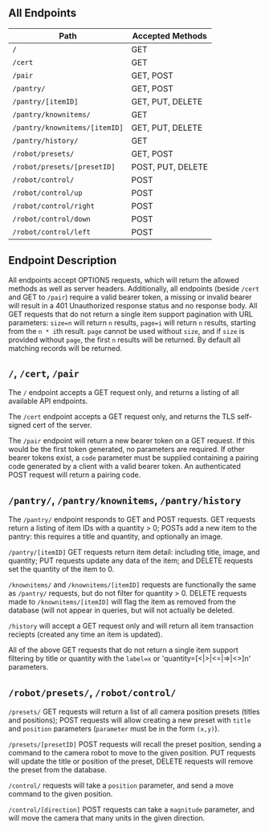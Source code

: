 All Endpoints
-------------

| Path                          | Accepted Methods  |
| ----------------------------- | ----------------- |
| `/`                           | GET               |
| `/cert`                       | GET               |
| `/pair`                       | GET, POST         |
| `/pantry/`                    | GET, POST         |
| `/pantry/[itemID]`            | GET, PUT, DELETE  |
| `/pantry/knownitems/`         | GET               |
| `/pantry/knownitems/[itemID]` | GET, PUT, DELETE  |
| `/pantry/history/`            | GET               |
| `/robot/presets/`             | GET, POST         |
| `/robot/presets/[presetID]`   | POST, PUT, DELETE |
| `/robot/control/`             | POST              |
| `/robot/control/up`           | POST              |
| `/robot/control/right`        | POST              |
| `/robot/control/down`         | POST              |
| `/robot/control/left`         | POST              |

Endpoint Description
--------------------

All endpoints accept OPTIONS requests, which will return the allowed methods as well as server headers.
Additionally, all endpoints (beside `/cert` and GET to `/pair`) require a valid bearer token, a missing or invalid bearer will result in a 401 Unauthorized response status and no response body.
All GET requests that do not return a single item support pagination with URL parameters: `size=n` will return `n` results, `page=i` will return `n` results, starting from the `n * i`th result. `page` cannot be used without `size`, and if `size` is provided without `page`, the first `n` results will be returned. By default all matching records will be returned. 

## `/`, `/cert`, `/pair`
The `/` endpoint accepts a GET request only, and returns a listing of all available API endpoints.

The `/cert` endpoint accepts a GET request only, and returns the TLS self-signed cert of the server.

The `/pair` endpoint will return a new bearer token on a GET request. If this would be the first token generated, no parameters are required. If other bearer tokens exist, a `code` parameter must be supplied containing a pairing code generated by a client with a valid bearer token. An authenticated POST request will return a pairing code. 

## `/pantry/`, `/pantry/knownitems`, `/pantry/history`
The `/pantry/` endpoint responds to GET and POST requests. GET requests return a listing of item IDs with a quantity > 0; POSTs add a new item to the pantry: this requires a title and quantity, and optionally an image.

`/pantry/[itemID]` GET requests return item detail: including title, image, and quantity; PUT requests update any data of the item; and DELETE requests set the quantity of the item to 0.

`/knownitems/` and `/knownitems/[itemID]` requests are functionally the same as `/pantry/` requests, but do not filter for quantity > 0. DELETE requests made to `/knownitems/[itemID]` will flag the item as removed from the database (will not appear in queries, but will not actually be deleted.

`/history` will accept a GET request only and will return all item transaction reciepts (created any time an item is updated).

All of the above GET requests that do not return a single item support filtering by title or quantity with the `label=x` or 'quantity=[<|>|<=|=>|<>]n' parameters.

## `/robot/presets/`, `/robot/control/`
`/presets/` GET requests will return a list of all camera position presets (titles and positions); POST requests will allow creating a new preset with `title` and `position` parameters (`parameter` must be in the form `(x,y)`).

`/presets/[presetID]` POST requests will recall the preset position, sending a command to the camera robot to move to the given position. PUT requests will update the title or position of the preset, DELETE requests will remove the preset from the database.

`/control/` requests will take a `position` parameter, and send a move command to the given position.

`/control/[direction]` POST requests can take a `magnitude` parameter, and will move the camera that many units in the given direction.
